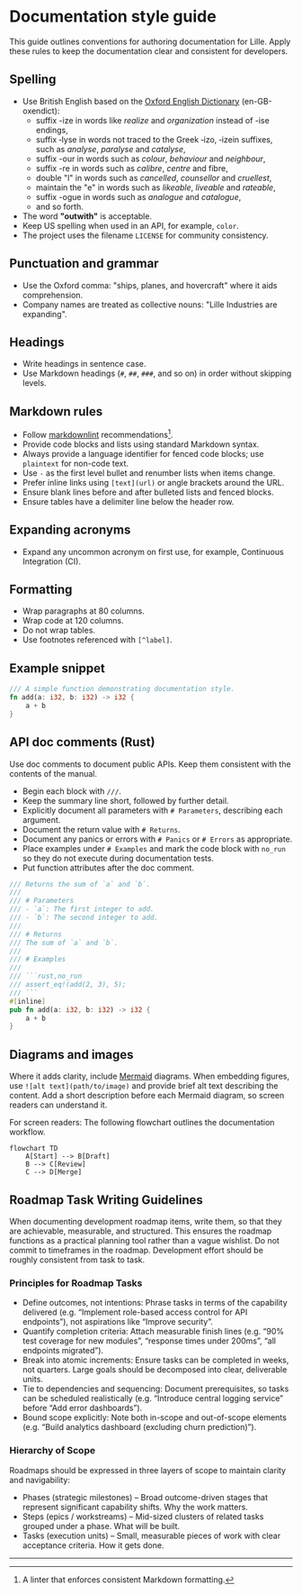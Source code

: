 # Documentation style guide

This guide outlines conventions for authoring documentation for Lille. Apply
these rules to keep the documentation clear and consistent for developers.

## Spelling

- Use British English based on the
  [Oxford English Dictionary](https://public.oed.com/) (en-GB-oxendict):
  - suffix -ize in words like _realize_ and _organization_ instead of
     -ise endings,
  - suffix ‑lyse in words not traced to the Greek ‑izo, ‑izein suffixes,
     such as _analyse_, _paralyse_ and _catalyse_,
  - suffix -our in words such as _colour_, _behaviour_ and _neighbour_,
  - suffix -re in words such as _calibre_, _centre_ and fibre,
  - double "l" in words such as _cancelled_, _counsellor_ and _cruellest_,
  - maintain the "e" in words such as _likeable_, _liveable_ and _rateable_,
  - suffix -ogue in words such as _analogue_ and _catalogue_,
  - and so forth.
- The word **"outwith"** is acceptable.
- Keep US spelling when used in an API, for example, `color`.
- The project uses the filename `LICENSE` for community consistency.

## Punctuation and grammar

- Use the Oxford comma: "ships, planes, and hovercraft" where it aids
  comprehension.
- Company names are treated as collective nouns: "Lille Industries are
  expanding".

## Headings

- Write headings in sentence case.
- Use Markdown headings (`#`, `##`, `###`, and so on) in order without skipping
  levels.

## Markdown rules

- Follow [markdownlint](https://github.com/DavidAnson/markdownlint)
  recommendations[^markdownlint].
- Provide code blocks and lists using standard Markdown syntax.
- Always provide a language identifier for fenced code blocks; use `plaintext`
  for non-code text.
- Use `-` as the first level bullet and renumber lists when items change.
- Prefer inline links using `[text](url)` or angle brackets around the URL.
- Ensure blank lines before and after bulleted lists and fenced blocks.
- Ensure tables have a delimiter line below the header row.

## Expanding acronyms

- Expand any uncommon acronym on first use, for example, Continuous Integration
  (CI).

## Formatting

- Wrap paragraphs at 80 columns.
- Wrap code at 120 columns.
- Do not wrap tables.
- Use footnotes referenced with `[^label]`.

## Example snippet

```rust
/// A simple function demonstrating documentation style.
fn add(a: i32, b: i32) -> i32 {
    a + b
}
```

## API doc comments (Rust)

Use doc comments to document public APIs. Keep them consistent with the
contents of the manual.

- Begin each block with `///`.
- Keep the summary line short, followed by further detail.
- Explicitly document all parameters with `# Parameters`, describing each
  argument.
- Document the return value with `# Returns`.
- Document any panics or errors with `# Panics` or `# Errors` as appropriate.
- Place examples under `# Examples` and mark the code block with `no_run` so
  they do not execute during documentation tests.
- Put function attributes after the doc comment.

```rust
/// Returns the sum of `a` and `b`.
///
/// # Parameters
/// - `a`: The first integer to add.
/// - `b`: The second integer to add.
///
/// # Returns
/// The sum of `a` and `b`.
///
/// # Examples
///
/// ```rust,no_run
/// assert_eq!(add(2, 3), 5);
/// ```
#[inline]
pub fn add(a: i32, b: i32) -> i32 {
    a + b
}
```

## Diagrams and images

Where it adds clarity, include [Mermaid](https://mermaid.js.org/) diagrams.
When embedding figures, use `![alt text](path/to/image)` and provide brief alt
text describing the content. Add a short description before each Mermaid
diagram, so screen readers can understand it.

For screen readers: The following flowchart outlines the documentation workflow.

```mermaid
flowchart TD
    A[Start] --> B[Draft]
    B --> C[Review]
    C --> D[Merge]
```

## Roadmap Task Writing Guidelines

When documenting development roadmap items, write them, so that they are
achievable, measurable, and structured. This ensures the roadmap functions as a
practical planning tool rather than a vague wishlist. Do not commit to
timeframes in the roadmap. Development effort should be roughly consistent from
task to task.

### Principles for Roadmap Tasks

- Define outcomes, not intentions: Phrase tasks in terms of the capability
  delivered (e.g. “Implement role-based access control for API endpoints”), not
  aspirations like “Improve security”.
- Quantify completion criteria: Attach measurable finish lines (e.g. “90%
  test coverage for new modules”, “response times under 200ms”, “all endpoints
  migrated”).
- Break into atomic increments: Ensure tasks can be completed in weeks, not
  quarters. Large goals should be decomposed into clear, deliverable units.
- Tie to dependencies and sequencing: Document prerequisites, so tasks can be
  scheduled realistically (e.g. “Introduce central logging service” before “Add
  error dashboards”).
- Bound scope explicitly: Note both in-scope and out-of-scope elements (e.g.
  “Build analytics dashboard (excluding churn prediction)”).

### Hierarchy of Scope

Roadmaps should be expressed in three layers of scope to maintain clarity and
navigability:

- Phases (strategic milestones) – Broad outcome-driven stages that represent
  significant capability shifts. Why the work matters.
- Steps (epics / workstreams) – Mid-sized clusters of related tasks grouped
  under a phase. What will be built.
- Tasks (execution units) – Small, measurable pieces of work with clear
  acceptance criteria. How it gets done.

______________________________________________________________________

[^markdownlint]: A linter that enforces consistent Markdown formatting.
